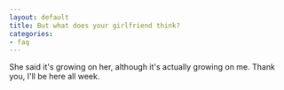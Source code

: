 ```yaml
---
layout: default
title: But what does your girlfriend think?
categories:
- faq
---
```


She said it's growing on her, although it's actually growing on me. Thank you, I'll be here all week.
